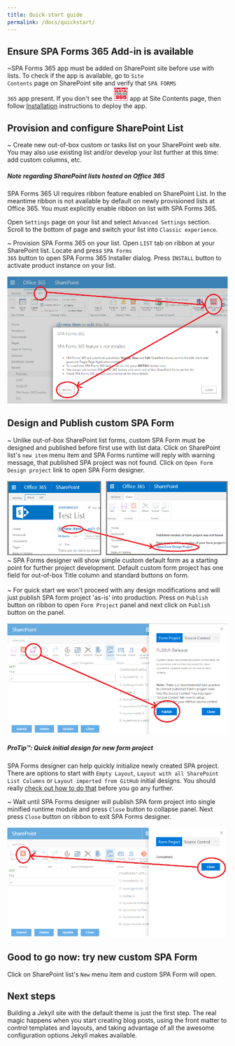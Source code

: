 ```yaml
---
title: Quick-start guide
permalink: /docs/quickstart/
---
```




## Ensure SPA Forms 365 Add-in is available

~SPA Forms 365 app must be added on SharePoint site before use with lists. To check if the app is available, go to <code>Site Contents</code> page on SharePoint site and verify that <code>SPA FORMS 365</code> app present. If you don't see the ![Image of AddIn](/img/365x32x32.PNG) app at Site Contents page, then follow [Installation](/docs/installation) instructions to deploy the app.

## Provision and configure SharePoint List

~ Create new out-of-box custom or tasks list on your SharePoint web site. You may also use existing list and/or develop your list further at this time: add custom columns, etc. 

<div class="note warning">
  <h5>Note regarding SharePoint lists hosted on Office 365</h5>
  <p>
    SPA Forms 365 UI requires ribbon feature enabled on SharePoint List. In the meantime ribbon is not available by default on newly provisioned lists at Office 365. You must explicitly enable ribbon on list with SPA Forms 365.
  </p>
  <p>
    Open <code>Settings</code> page on your list and select <code>Advanced Settings</code> section. Scroll to the bottom of page and switch your list into <code>Classic experience</code>.
  </p>
</div>

~ Provision SPA Forms 365 on your list. Open <code>LIST</code> tab on ribbon at your SharePoint list. Locate and press <code>SPA Forms 365</code> button to open SPA Forms 365 Installer dialog. Press <code>INSTALL</code> button to activate product instance on your list.
<br/>
<br/>
![Image of Installer](/img/SPSForms365Installer1.PNG)

## Design and Publish custom SPA Form

~ Unlike out-of-box SharePoint list forms, custom SPA Form must be designed and published before first use with list data. Click on SharePoint list's <code>new item</code> menu item and SPA Forms runtime will reply with warning message, that published SPA project was not found. Click on <code>Open Form Design project</code> link to open SPA Form designer.
<br/>
<br/>
![Image of Design1](/img/SPAForms365Design1.png)
<br/>
~ SPA Forms designer will show simple custom default form as a starting point for further project development. Default custom form project has one field for out-of-box Title column and standard buttons on form.
<br/> 
<br/>
~ For quick start we won't proceed with any design modifications and will just publish SPA form project 'as-is' into production. Press on <code>Publish</code> button on ribbon to open <code>Form Project</code> panel and next click on <code>Publish</code> button on the panel.
<br/>
<br/>
![Image of Publishing](/img/form-publish.png)
<div class="note">
  <h5>ProTip™: Quick initial design for new form project</h5>
  <p>
    SPA Forms designer can help quickly initialize newly created SPA project. There are options to start with <code>Empty Layout</code>, <code>Layout with all SharePoint List Columns</code> or <code>Layout imported from GitHub</code> initial designs.
    You should really
    <a href="../templates/#code-snippet-highlighting">check out how to
    do that</a> before you go any further.
  </p>
</div>

~ Wait until SPA Forms designer will publish SPA form project into single minified runtime module and press <code>Close</code> button to collapse panel. Next press <code>Close</code> button on ribbon to exit SPA Forms designer.
<br/>
<br/>
![Image of Published](/img/form-published.png)

## Good to go now: try new custom SPA Form

Click on SharePoint list's <code>New</code> menu item and custom SPA Form will open.


## Next steps

Building a Jekyll site with the default theme is just the first step. The real magic happens when you start creating blog posts, using the front matter to control templates and layouts, and taking advantage of all the awesome configuration options Jekyll makes available.
